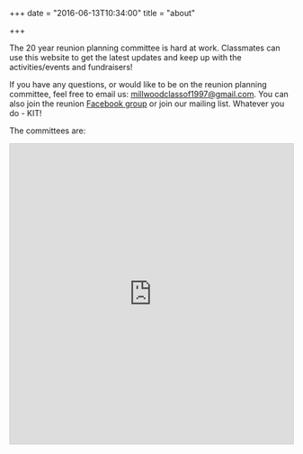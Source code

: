 +++
date = "2016-06-13T10:34:00"
title = "about"

+++


The 20 year reunion planning committee is hard at work. Classmates can use this website to get the latest updates and keep up with the activities/events and fundraisers!

If you have any questions, or would like to be on the reunion planning committee, feel free to email us: <millwoodclassof1997@gmail.com>.  You can also join the reunion [Facebook group](https://www.facebook.com/groups/839187706172143/) or join our mailing list.  Whatever you do - KIT!

The committees are:

<iframe class="airtable-embed" src="https://airtable.com/embed/shrDM3rTFmuecSyy5?backgroundColor=transparent&layout=card" frameborder="0" onmousewheel="" width="100%" height="533" style="background: transparent; border: 1px solid #ccc;"></iframe>
